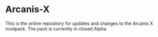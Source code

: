 # Arcanis-X
This is the online repository for updates and changes to the Arcanis X modpack. The pack is currently in closed Alpha.
